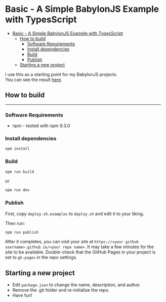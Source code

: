 # Basic - A Simple BabylonJS Example with TypesScript

- [Basic - A Simple BabylonJS Example with TypesScript](#basic---a-simple-babylonjs-example-with-typesscript)
  - [How to build](#how-to-build)
    - [Software Requirements](#software-requirements)
    - [Install dependencies](#install-dependencies)
    - [Build](#build)
    - [Publish](#publish)
  - [Starting a new project](#starting-a-new-project)

I use this as a starting point for my BabylonJS projects.  
You can see the result [here](https://corysia.github.io/basic).

## How to build

---

### Software Requirements

- npm - tested with npm 9.3.0

### Install dependencies

```bash
npm install
```

### Build

```bash
npm run build
```

or

```bash
npm run dev
```

### Publish

First, copy `deploy.sh.examples` to `deploy.sh` and edit it to your liking.

Then run:

```bash
npm run publish
```

After it completes, you can visit your site at `https://<your github username>.github.io/<your repo name>`.  It may take a few minutes for the site to be available.  Double-check that the GitHub Pages in your project is set to `gh-pages` in the repo settings.

## Starting a new project

- Edit `package.json` to change the name, description, and author.
- Remove the .git folder and re-initialize the repo.
- Have fun!
